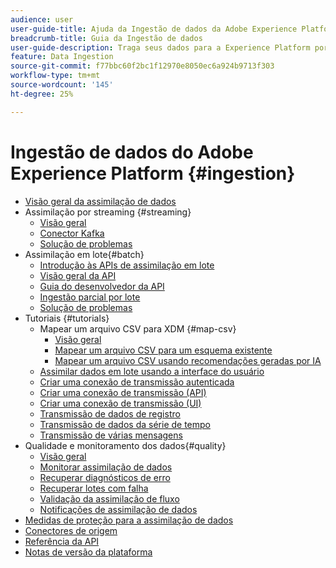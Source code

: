 ```yaml
---
audience: user
user-guide-title: Ajuda da Ingestão de dados da Adobe Experience Platform
breadcrumb-title: Guia da Ingestão de dados
user-guide-description: Traga seus dados para a Experience Platform por meio de uma assimilação em lote ou por transmissão.
feature: Data Ingestion
source-git-commit: f77bbc60f2bc1f12970e8050ec6a924b9713f303
workflow-type: tm+mt
source-wordcount: '145'
ht-degree: 25%

---
```



# Ingestão de dados do Adobe Experience Platform {#ingestion}

- [Visão geral da assimilação de dados](home.md)
- Assimilação por streaming {#streaming}
   - [Visão geral](streaming-ingestion/overview.md)
   - [Conector Kafka](streaming-ingestion/kafka.md)
   - [Solução de problemas](streaming-ingestion/troubleshooting.md)
- Assimilação em lote{#batch}
   - [Introdução às APIs de assimilação em lote](batch-ingestion/getting-started.md)
   - [Visão geral da API](batch-ingestion/overview.md)
   - [Guia do desenvolvedor da API](batch-ingestion/api-overview.md)
   - [Ingestão parcial por lote](batch-ingestion/partial.md)
   - [Solução de problemas](batch-ingestion/troubleshooting.md)
- Tutoriais {#tutorials}
   - Mapear um arquivo CSV para XDM {#map-csv}
      - [Visão geral](./tutorials/map-csv/overview.md)
      - [Mapear um arquivo CSV para um esquema existente](./tutorials/map-csv/existing-schema.md)
      - [Mapear um arquivo CSV usando recomendações geradas por IA](./tutorials/map-csv/recommendations.md)
   - [Assimilar dados em lote usando a interface do usuário](tutorials/ingest-batch-data.md)
   - [Criar uma conexão de transmissão autenticada](tutorials/create-authenticated-streaming-connection.md)
   - [Criar uma conexão de transmissão (API)](tutorials/create-streaming-connection.md)
   - [Criar uma conexão de transmissão (UI)](tutorials/create-streaming-connection-ui.md)
   - [Transmissão de dados de registro](tutorials/streaming-record-data.md)
   - [Transmissão de dados da série de tempo](tutorials/streaming-time-series-data.md)
   - [Transmissão de várias mensagens](tutorials/streaming-multiple-messages.md)
- Qualidade e monitoramento dos dados{#quality}
   - [Visão geral](quality/overview.md)
   - [Monitorar assimilação de dados](quality/monitor-data-ingestion.md)
   - [Recuperar diagnósticos de erro](quality/error-diagnostics.md)
   - [Recuperar lotes com falha](quality/retrieve-failed-batches.md)
   - [Validação da assimilação de fluxo](quality/streaming-validation.md)
   - [Notificações de assimilação de dados](quality/subscribe-events.md)
- [Medidas de proteção para a assimilação de dados](guardrails.md)
- [Conectores de origem](source-connectors.md)
- [Referência da API](https://www.adobe.io/experience-platform-apis/references/data-ingestion/)
- [Notas de versão da plataforma](https://www.adobe.com/go/platform-release-notes-en)
